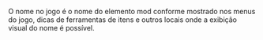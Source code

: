 O nome no jogo é o nome do elemento mod conforme mostrado nos menus do jogo, dicas de ferramentas de itens e outros locais onde a exibição visual do nome é possível.
